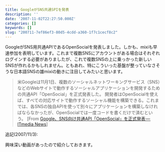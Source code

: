 ```yaml
---
title: GoogleがSNS共通SPIを発表
description: ''
date: '2007-11-02T22:27:50.000Z'
categories: []
keywords: []
slug: "200711-7ef86ef3-80d5-4cdd-a360-1f7c1cecf8c2"
---
```

GoogleがSNS用共通APIであるOpenSocialを発表しました。しかも、mixiも早速参加を表明しています。これまで複数SNSにアカウントがある場合はそれぞれログインする必要がありましたが、これで複数SNSの上に乗っかった新しいSNSが作れるかもしれません。ともあれ、特にこういった基盤が整っていなさそうな日本語SNSの雄mixiの動きに注目してみたいと思います。

> 米Googleは11月1日、複数のソーシャルネットワーキングサービス（SNS）などのWebサイトで動作するソーシャルアプリケーションを開発するための共通API「OpenSocial」を正式発表した。 開発者はOpenSocialを使えば、すべての対応サイトで動作するソーシャル機能を構築できる。これまでは、各SNSの独自APIを使って別々にアプリケーションを構築しなければならなかったが、OpenSocialでは一度コードを書くだけで済むという。 \[From [Google、SNS向け共通API「OpenSocial」を正式発表 — ITmedia News](http://www.itmedia.co.jp/news/articles/0711/02/news089.html)\]

追記(2007/11/3):  
  
興味深い動画があったので紹介しておきます。